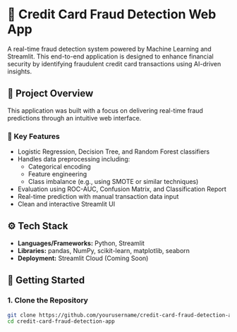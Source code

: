 # 🔐 Credit Card Fraud Detection Web App

A real-time fraud detection system powered by Machine Learning and Streamlit. This end-to-end application is designed to enhance financial security by identifying fraudulent credit card transactions using AI-driven insights.

## 🧠 Project Overview

This application was built with a focus on delivering real-time fraud predictions through an intuitive web interface.

### 🎯 Key Features

- Logistic Regression, Decision Tree, and Random Forest classifiers
- Handles data preprocessing including:
  - Categorical encoding
  - Feature engineering
  - Class imbalance (e.g., using SMOTE or similar techniques)
- Evaluation using ROC-AUC, Confusion Matrix, and Classification Report
- Real-time prediction with manual transaction data input
- Clean and interactive Streamlit UI

## ⚙️ Tech Stack

- **Languages/Frameworks:** Python, Streamlit
- **Libraries:** pandas, NumPy, scikit-learn, matplotlib, seaborn
- **Deployment:** Streamlit Cloud (Coming Soon)

## 🧪 Getting Started

### 1. Clone the Repository

```bash
git clone https://github.com/yourusername/credit-card-fraud-detection-app.git
cd credit-card-fraud-detection-app
